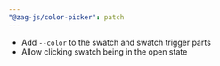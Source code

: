 ```yaml
---
"@zag-js/color-picker": patch
---
```


- Add `--color` to the swatch and swatch trigger parts
- Allow clicking swatch being in the open state
